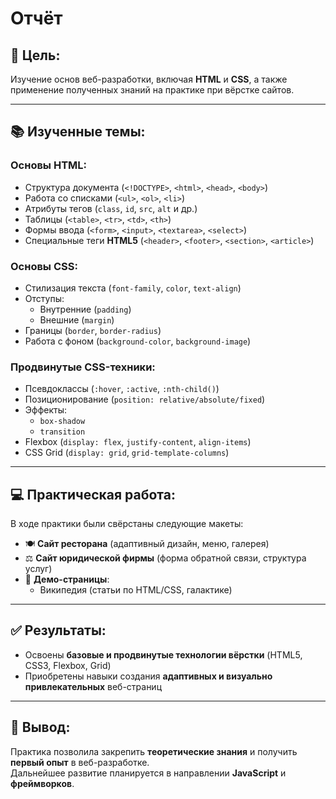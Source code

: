 # Отчёт

## 📌 Цель:
Изучение основ веб-разработки, включая **HTML** и **CSS**, а также применение полученных знаний на практике при вёрстке сайтов.

---

## 📚 Изученные темы:

### **Основы HTML**:
- Структура документа (`<!DOCTYPE>`, `<html>`, `<head>`, `<body>`)
- Работа со списками (`<ul>`, `<ol>`, `<li>`)
- Атрибуты тегов (`class`, `id`, `src`, `alt` и др.)
- Таблицы (`<table>`, `<tr>`, `<td>`, `<th>`)
- Формы ввода (`<form>`, `<input>`, `<textarea>`, `<select>`)
- Специальные теги **HTML5** (`<header>`, `<footer>`, `<section>`, `<article>`)

### **Основы CSS**:
- Стилизация текста (`font-family`, `color`, `text-align`)
- Отступы:
  - Внутренние (`padding`)
  - Внешние (`margin`)
- Границы (`border`, `border-radius`)
- Работа с фоном (`background-color`, `background-image`)

### **Продвинутые CSS-техники**:
- Псевдоклассы (`:hover`, `:active`, `:nth-child()`)
- Позиционирование (`position: relative/absolute/fixed`)
- Эффекты:
  - `box-shadow`
  - `transition`
- Flexbox (`display: flex`, `justify-content`, `align-items`)
- CSS Grid (`display: grid`, `grid-template-columns`)

---

## 💻 Практическая работа:
В ходе практики были свёрстаны следующие макеты:
- 🍽️ **Сайт ресторана** (адаптивный дизайн, меню, галерея)
- ⚖️ **Сайт юридической фирмы** (форма обратной связи, структура услуг)
- 📖 **Демо-страницы**:
  - Википедия (статьи по HTML/CSS, галактике)

---

## ✅ Результаты:
- Освоены **базовые и продвинутые технологии вёрстки** (HTML5, CSS3, Flexbox, Grid)
- Приобретены навыки создания **адаптивных и визуально привлекательных** веб-страниц

---

## 📝 Вывод:
Практика позволила закрепить **теоретические знания** и получить **первый опыт** в веб-разработке.  
Дальнейшее развитие планируется в направлении **JavaScript** и **фреймворков**.